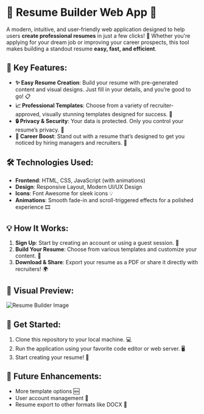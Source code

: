 # 🚀 **Resume Builder Web App** 📝

A modern, intuitive, and user-friendly web application designed to help users **create professional resumes** in just a few clicks! 🌟 Whether you're applying for your dream job or improving your career prospects, this tool makes building a standout resume **easy, fast, and efficient**. 

## 🎯 **Key Features:**
- **✨ Easy Resume Creation**: Build your resume with pre-generated content and visual designs. Just fill in your details, and you’re good to go! 📋
- **📈 Professional Templates**: Choose from a variety of recruiter-approved, visually stunning templates designed for success. 🎨
- **🔒 Privacy & Security**: Your data is protected. Only you control your resume’s privacy. 🔐
- **💼 Career Boost**: Stand out with a resume that’s designed to get you noticed by hiring managers and recruiters. 💼

## 🛠 **Technologies Used:**
- **Frontend**: HTML, CSS, JavaScript (with animations)
- **Design**: Responsive Layout, Modern UI/UX Design
- **Icons**: Font Awesome for sleek icons 💡
- **Animations**: Smooth fade-in and scroll-triggered effects for a polished experience 🎞️

## 💡 **How It Works:**
1. **Sign Up**: Start by creating an account or using a guest session. 👤
2. **Build Your Resume**: Choose from various templates and customize your content. 📝
3. **Download & Share**: Export your resume as a PDF or share it directly with recruiters! 🌍

## 📸 **Visual Preview:**
![Resume Builder Image](assets/images/dublin-resume-templates.avif)

## 🚀 **Get Started:**
1. Clone this repository to your local machine. 💻
2. Run the application using your favorite code editor or web server. 🖥️
3. Start creating your resume! 🎉

## 📌 **Future Enhancements:**
- More template options 🆕
- User account management 🔑
- Resume export to other formats like DOCX 📄
